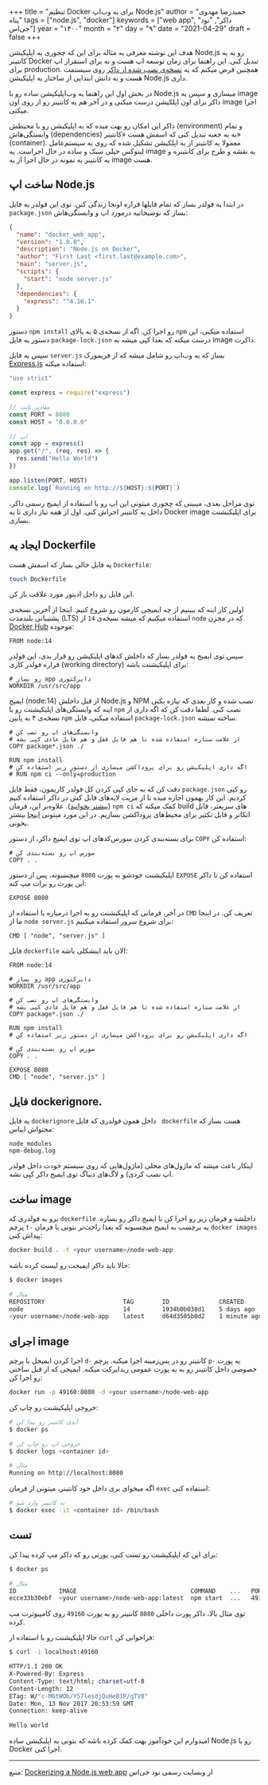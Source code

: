 +++
title = "تنظیم Docker برای یه وب‌اپ Node.js"
author = "حمیدرضا مهدوی پناه"
tags = ["node.js", "docker"]
keywords = ["web app", "داکر", "نود جی‌اس"]
year = "۱۴۰۰"
month = "۲"
day = "۹" 
date = "2021-04-29"
draft =  false
+++

هدف این نوشته معرفی یه مثاله برای این که چجوری یه اپلیکیشن
Node.js
رو به یه کانتینر
Docker
تبدیل کنی. این راهنما برای زمان توسعه اپ هست و نه برای
استقرار اپ برای
production.
همچنین فرض میکنم که یه
[نسخه‌ی نصب شده از داکر](https://docs.docker.com/engine/installation/)
روی سیستمت هست و یه دانش ابتدایی از ساختار یه اپلیکیشن
Node.js
داری.

<!--more-->

در بخش اول این راهنما یه وب‌اپلیکیشن ساده رو با
Node.js
میسازی و سپس یه
image
داکر برای اون اپلکیشن درست میکنی و در آخر هم یه کانتینر رو از روی اون
image
اجرا میکنی.

داکر این امکان رو بهت میده که یه اپلیکیشن رو با محیطش
(environment)
و تمام وابستگی‌هاش
(dependencies)
به یه جعبه تبدیل کنی که اسمش هست «کانتینر»
(container).
معمولا یه کانتینر از یه اپلکیشن تشکیل شده که روی یه سیستم‌عامل لینوکس خیلی سبک و ساده در حال اجراست. یه
image
یه نقشه و طرح برای کانتینره و یه کانتینر یه نمونه در حال اجرا از یه
image
هست.

## ساخت اپ Node.js

در ابتدا یه فولدر بساز که تمام فایلها قراره اونجا زندگی کنن. توی این فولدر یه فایل
`package.json`
بساز که توضیحاتیه درمورد اپ و وابستگی‌هاش:

```json
{
  "name": "docker_web_app",
  "version": "1.0.0",
  "description": "Node.js on Docker",
  "author": "First Last <first.last@example.com>",
  "main": "server.js",
  "scripts": {
    "start": "node server.js"
  },
  "dependencies": {
    "express": "^4.16.1"
  }
}
```

دستور
`npm install`
رو اجرا کن. اگه از نسخه‌ی ۵ به بالای
`npm`
استفاده میکنی، این دستور یه فایل
`package-lock.json`
درست میکنه که بعدا کپی میشه به
image
داکرت.

سپس یه فایل
`server.js`
بساز که یه وب‌اپ رو شامل میشه که از فریمورک
[Express.js](https://expressjs.com/)
استفاده میکنه:

```js
"use strict"

const express = require("express")

// مقادیر ثابت
const PORT = 8080
const HOST = "0.0.0.0"

// اپ
const app = express()
app.get("/", (req, res) => {
  res.send("Hello World")
})

app.listen(PORT, HOST)
console.log(`Running on http://${HOST}:${PORT}`)
```

توی مراحل بعدی، میبینی که چجوری میتونی این اپ رو با استفاده از ایمیج رسمی داکر، داخل یه کانتینر اجراش کنی. اول از همه نیاز داری تا یه
Docker image
برای اپلیکیشنت بسازی.

## ایجاد یه Dockerfile

یه فایل خالی بساز که اسمش هست
`Dockerfile`:

```bash
touch Dockerfile
```

این فایل رو داخل ادیتور مورد علاقت باز کن.

اولین کار اینه که ببینیم از چه ایمیجی کارمون رو شروع کنیم. اینجا از آخرین نسخه‌ی پشتیبانی بلندمدت
(LTS)
استفاده میکنیم که میشه نسخه‌ی
‍`14`
از
`node`
که در مخزن
[Docker Hub](https://hub.docker.com/_/node)
موجوده:

```docker
FROM node:14
```

سپس توی ایمیج یه فولدر بساز که داخلش کدهای اپلیکیشن رو قرار بدی، این فولدر قراره فولدر کاری
(working directory)
برای اپلیکیشنت باشه:

```docker
# رو بساز app دایرکتوری
WORKDIR /usr/src/app
```

ایمیج
(node:14)
از قبل داخلش
Node.js
و
NPM
نصب شده و کار بعدی که نیازه بکنی اینه که وابستگی‌های اپلیکیشنت رو با
`npm`
نصب کنی. لطفا دقت کن که اگه داری از نسخه‌ی ۴ به پایین
`npm`
استفاده میکنی، فایل
`package-lock.json`
ساخته
_نمیشه_.

```docker
# وابستگی‌های اپ رو نصب کن
# از علامت ستاره استفاده شده تا هم فایل قفل و هم فایل عادی کپی بشه
COPY package*.json ./

RUN npm install
# اگه داری اپلیکیشن رو برای پروداکشن میسازی از دستور زیر استفاده کن
# RUN npm ci --only=production
```

دقت کن که به جای کپی کردن کل فولدر کاریمون، فقط فایل
`package.json`
رو کپی کردیم. این کار بهمون اجازه میده تا از مزیت لایه‌های قابل کش در داکر استفاده کنیم
([بیشتر بخوانید](http://bitjudo.com/blog/2014/03/13/building-efficient-dockerfiles-node-dot-js/)).
علاوه‌بر این، فرمان
`npm ci`
کمک میکنه که
build
های سریعتر، قابل اتکاتر و قابل تکثیر برای محیط‌های پروداکشن بسازیم. در این مورد میتونی [اینجا](https://blog.npmjs.org/post/171556855892/introducing-npm-ci-for-faster-more-reliable) بیشتر بخونی.

برای بسته‌بندی کردن سورس‌کدهای اپ توی ایمیج داکر، از دستور
`COPY`
استفاده کن:

```docker
# سورس اپ رو بسته‌بندی کن
COPY . .
```

اپلیکیشنت خودشو به پورت
`8080`
میچسبونه، پس از دستور
`EXPOSE`
استفاده کن تا
داکر این پورت رو برات مپ کنه:

```docker
EXPOSE 8080
```

در آخر، فرمانی که اپلیکیشنت رو به اجرا درمیاره با استفاده از
`CMD`
تعریف کن. در اینجا ما از
‍`node server.js`
برای شروع سرور استفاده میکنیم:

```docker
CMD [ "node", "server.js" ]
```

فایل
`dockerfile`
الان باید اینشکلی باشه:

```docker
FROM node:14

# رو بساز app دایرکتوری
WORKDIR /usr/src/app

# وابستگی‌های اپ رو نصب کن
# از علامت ستاره استفاده شده تا هم فایل قفل و هم فایل عادی کپی بشه
COPY package*.json ./

RUN npm install
# اگه داری اپلیکیشن رو برای پروداکشن میسازی از دستور زیر استفاده کن

# سورس اپ رو بسته‌بندی کن
COPY . .

EXPOSE 8080
CMD [ "node", "server.js" ]
```

## فایل dockerignore.

یه فایل
‍‍`dockerignore`
داخل همون فولدری که فایل
` dockerfile`
هست بساز که محتواش ایناس:

```text
node_modules
npm-debug.log
```

اینکار باعث میشه که ماژول‌های محلی (ماژول‌هایی که روی سیستم خودت داخل فولدر اپ نصب کردی) و لاگ‌های دیباگ توی ایمیج داکر کپی نشه.

## ساخت image

برو به فولدری که
`dockerfile`
داخلشه و فرمان زیر رو اجرا کن تا ایمیج داکر رو بسازه. پرچم
`t-`
یه برچسب به ایمیج میچسبونه که بعدا راحت‌تر بتونی با فرمان
`docker images`
پیداش کنی:

```bash
docker build . -t <your username>/node-web-app
```

حالا باید داکر ایمیجت رو لیست کرده باشه:

```bash
$ docker images

# مثال
REPOSITORY                      TAG        ID              CREATED
node                            14         1934b0b038d1    5 days ago
<your username>/node-web-app    latest     d64d3505b0d2    1 minute ago
```

## اجرای image

اجرا کردن ایمیجل با پرچم
`d-`
کانتینر رو در پس‌زمینه اجرا میکنه. پرچم
`p-`
یه پورت خصوصی داخل کانتینر رو به یه پورت عمومی ریدایرکت میکنه. ایمیجی که از قبل ساختی رو اجرا کن:

```bash
docker run -p 49160:8080 -d <your username>/node-web-app
```

خروجی اپلیکیشنت رو چاپ کن:

```bash
# آیدی کانتینر رو پیدا کن
$ docker ps

# خروجی اپ رو چاپ کن
$ docker logs <container id>

# مثال
Running on http://localhost:8080
```

اگه میخوای بری داخل خود کانتینر، میتونی از فرمان
`exec`
استفاده کنی:

```bash
# به کانتینر وارد شو
$ docker exec -it <container id> /bin/bash
```

## تست

برای این که اپلیکیشنت رو تست کنی، پورتی رو که داکر مپ کرده پیدا کن:

```bash
$ docker ps

# مثال
ID            IMAGE                                COMMAND    ...   PORTS
ecce33b30ebf  <your username>/node-web-app:latest  npm start  ...   49160->8080
```

توی مثال بالا، داکر پورت داخلی
`8080`
کانتینر رو به پورت
`49160`
روی کامپیوترت مپ کرده.

حالا اپلیکیشنت رو با استفاده از
`curl`
فراخوانی کن:

```bash
$ curl -i localhost:49160

HTTP/1.1 200 OK
X-Powered-By: Express
Content-Type: text/html; charset=utf-8
Content-Length: 12
ETag: W/"c-M6tWOb/Y57lesdjQuHeB1P/qTV0"
Date: Mon, 13 Nov 2017 20:53:59 GMT
Connection: keep-alive

Hello world
```

امیدوارم این خودآموز بهت کمک کرده باشه که بتونی یه اپلیکیشن ساده
Node.js
رو با
Docker
اجرا کنی.

---

منبع:
[Dockerizing a Node.js web app](https://nodejs.org/en/docs/guides/nodejs-docker-webapp/)
از وبسایت رسمی نود جی‌اس
